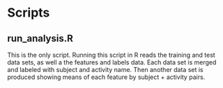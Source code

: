 
# Scripts

## run_analysis.R

This is the only script.  Running this script in R reads the training and test data sets, as well a the features and labels data.
Each data set is merged and labeled with subject and activity name.  Then another data set is produced showing means of each feature by subject + activity pairs.
